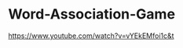 # Word-Association-Game

<a href="https://www.youtube.com/watch?v=vYEkEMfoi1c&t">https://www.youtube.com/watch?v=vYEkEMfoi1c&t</a>

